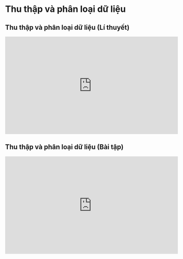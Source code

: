# Thu thập và phân loại dữ liệu
## Thu thập và phân loại dữ liệu (Lí thuyết)
<iframe width="560" height="315" src="https://www.youtube.com/embed/Fq6QTRkB8vQ?si=H40L5VlZnZW-X-XA" title="YouTube video player" frameborder="0" allow="accelerometer; autoplay; clipboard-write; encrypted-media; gyroscope; picture-in-picture; web-share" referrerpolicy="strict-origin-when-cross-origin" allowfullscreen></iframe>

## Thu thập và phân loại dữ liệu (Bài tập)
<iframe width="560" height="315" src="https://www.youtube.com/embed/S-aEirUCnvo?si=1J1gUg1C0zRDz3OQ" title="YouTube video player" frameborder="0" allow="accelerometer; autoplay; clipboard-write; encrypted-media; gyroscope; picture-in-picture; web-share" referrerpolicy="strict-origin-when-cross-origin" allowfullscreen></iframe>



